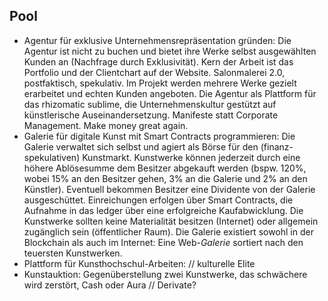 ## Pool

* Agentur für exklusive Unternehmensrepräsentation gründen: Die Agentur ist nicht zu buchen und bietet ihre Werke selbst ausgewählten Kunden an (Nachfrage durch Exklusivität). Kern der Arbeit ist das Portfolio und der Clientchart auf der Website. Salonmalerei 2.0, postfaktisch, spekulativ. Im Projekt werden mehrere Werke gezielt erarbeitet und echten Kunden angeboten. Die Agentur als Plattform für das rhizomatic sublime, die Unternehmenskultur gestützt auf künstlerische Auseinandersetzung. Manifeste statt Corporate Management. Make money great again.
* Galerie für digitale Kunst mit Smart Contracts programmieren: Die Galerie verwaltet sich selbst und agiert als Börse für den (finanz-spekulativen) Kunstmarkt. Kunstwerke können jederzeit durch eine höhere Ablösesumme dem Besitzer abgekauft werden (bspw. 120%, wobei 15% an den Besitzer gehen, 3% an die Galerie und 2% an den Künstler). Eventuell bekommen Besitzer eine Dividente von der Galerie ausgeschüttet. Einreichungen erfolgen über Smart Contracts, die Aufnahme in das ledger über eine erfolgreiche Kaufabwicklung. Die Kunstwerke sollten keine Materialität besitzen (Internet) oder allgemein zugänglich sein (öffentlicher Raum). Die Galerie existiert sowohl in der Blockchain als auch im Internet: Eine Web-*Galerie* sortiert nach den teuersten Kunstwerken.
* Plattform für Kunsthochschul-Arbeiten: // kulturelle Elite
* Kunstauktion: Gegenüberstellung zwei Kunstwerke, das schwächere wird zerstört, Cash oder Aura // Derivate?